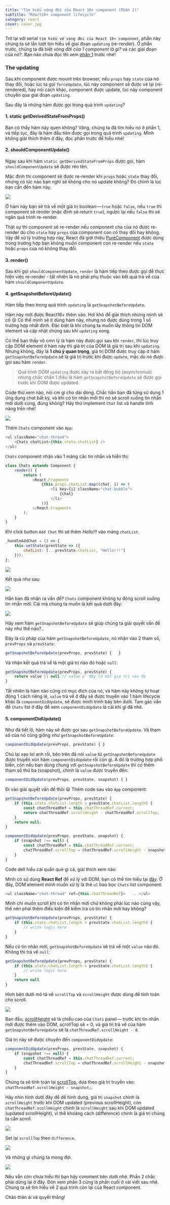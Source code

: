 ```yaml
---
title: "Tìm hiểu vòng đời của React 16+ component (Phần 2)"
subTitle: "React16+ component lifecycle"
category: react
cover: cover.jpg
---
```


Trở lại với serial `tìm hiểu về vòng đời của React 16+ component`, phần này chúng ta sẽ lần lượt tìm hiểu về giai đoạn `updating` (re-render).
Ở phần trước, chúng ta đã biết *vòng đời của 1 component là gì?* và các giai đoạn của nó?. Bạn nào chưa đọc thì xem [phần 1](https://duthaho.com/blogs/react-component-lifecycle) trước nhé!

### The updating

Sau khi component được mount trên browser, nếu `props` hay `state` của nó thay đổi, hoặc lúc ta gọi `forceUpdate`, lúc này component sẽ được vẽ lại (re-rendered), hay nói cách khác, component được update, lúc này component chuyển qua giai đoạn `updating`.

Sau đây là những hàm được gọi trong quá trình `updating`?

#### 1. static getDerivedStateFromProps()

Bạn có thấy hàm này quen không? Vâng, chúng ta đã tìm hiểu nó ở phần 1, và tiếp tục, đây là hàm đầu tiên được gọi trong quá trình `updating`. Mình không giải thích thêm ở đây, đọc phần trước để hiểu nhé!

#### 2. shouldComponentUpdate()

Ngay sau khi hàm  `static getDerivedStateFromProps`  được gọi, hàm  `shouldComponentUpdate`  sẽ được réo tên.

Mặc định thì component sẽ được re-render khi `props` hoặc `state` thay đổi, nhưng có lúc nào bạn nghĩ sẽ không cho nó update không? Đó chính là lúc bạn cần đến hàm này.

![](https://cdn-images-1.medium.com/max/800/1*xpOue2D_CdBdQL2-MmoD8Q.png)

Ở hàm này bạn sẽ trả về một giá trị boolean — `true`  hoặc  `false`, nếu `true` thì component sẽ render (mặc định sẽ return `true`), ngược lại nếu `false` thì sẽ ngăn quá trình re-render.

Thật sự thì component sẽ re-render nếu component cha của nó được re-render dù cho `state` hay `props` của component con có thay đổi hay không. Vậy để xử lý trường hợp này, React đã giới thiệu [PureComponent](https://reactjs.org/docs/react-api.html#reactpurecomponent) được dùng trong trường hợp bạn không muốn component con re-render nếu  `state` hoặc  `props`  của nó không thay đổi.

#### 3. render()

Sau khi gọi  `shouldComponentUpdate`,  `render`  là hàm tiếp theo được gọi để thực hiện việc re-render - tất nhiên là nó phải phụ thuộc vào kết quả trả về của hàm `shouldComponentUpdate`.

#### 4. getSnapshotBeforeUpdate()

Hàm tiếp theo trong quá trình `updating` là `getSnapshotBeforeUpdate`.

Hàm này mới được React16+ thêm vào. Hơi khó để giải thích nhưng mình sẽ cố :cry: Có thể mình sẽ ít dùng hàm này, nhưng nó được dùng trong 1 số trường hợp nhất định. Đặc biệt là khi chúng ta muốn lấy thông tin DOM element và cập nhật chúng sau khi `updating` xong.

Có thể bạn thấy vô cmn lý là hàm này được gọi sau khi `render`, thì lúc truy cập DOM element ở hàm này thì giá trị của DOM là giá trị sau khi `updating`. Nhưng không, đây là **1 chú ý quan trọng**, giá trị DOM được truy cập ở hàm `getSnapshotBeforeUpdate` sẽ là giá trị trước khi được `update`, mặc dù nó được gọi sau hàm `render`.

>Quá trình DOM `updating` được xảy ra bất đồng bộ (asynchronus) nhưng chắc chắn 1 điều là hàm `getSnapshotBeforeUpdate` sẽ được gọi trước khi DOM được updated.

Code thử xem nào, nói cm gì cho dài dòng. Chắc hẳn bạn đã từng sử dụng 1 ứng dụng chat bất kỳ, và khi có tin nhắn mới thì nó sẽ scroll xuống tin nhắn mới dưới cùng, đúng không? Hãy thử implement `Chat` list và handle tính năng trên nhé!

![](https://cdn-images-1.medium.com/max/800/1*mjRyC6lSmhq38vEhgYThJw.png)

Thêm `Chats`  component vào `App`:

```javascript
<ul className="chat-thread">
	<Chats chatList={this.state.chatList} />
</ul>
```

`Chats` component nhận vào 1 mảng các tin nhắn và hiển thị:

```js
class Chats extends Component {
	render() {
		return (
			<React.Fragment>
				{this.props.chatList.map((chat, i) => (
					<li key={i} className="chat-bubble">
						{chat}
					</li>
				))}
			</React.Fragment>
		);
	}
}
```

Khi click button `Add Chat` thì sẽ thêm *Hello!!!* vào mảng `chatList`.

```js
_handleAddChat = () => {
	this.setState(prevState => ({
		chatList: [...prevState.chatList, "Hello!!!"]
	}));
};
```

![](https://cdn-images-1.medium.com/max/800/1*B4cllvTOFasbw6pasGk4AQ.png)

Kết quả như sau:

![](https://cdn-images-1.medium.com/max/800/1*t7cLFKAjuAIstmDwZdSIYQ.gif)

Hẳn bạn đã nhận ra vấn đề? `Chats` component không tự động scroll xuống tin nhắn mới. Cái mà chúng ta muốn là kết quả dưới đây:

![](https://cdn-images-1.medium.com/max/800/1*T8NI8_od1UIBJPbmsRVS_Q.gif)

Hãy xem hàm  `getSnapshotBeforeUpdate` sẽ giúp chúng ta giải quyết vấn đề này như thế nào?..

Đây là cú pháp của hàm `getSnapshotBeforeUpdate`, nó nhận vào 2 tham số, `prevProps` và `prevState`:

```js
getSnapshotBeforeUpdate(prevProps, prevState) {   }
```

Và nhận kết quả trả về là một giá trị nào đó hoặc `null`:

```js
getSnapshotBeforeUpdate(prevProps, prevState) {
	return value || null // value ở đây là một giá trị nào đó
}
```

Tất nhiên là hàm nào cũng có mục đích của nó, và hàm này không tự hoạt động 1 cách riêng lẽ, `value` trả về ở đây sẽ được truyền vào 1 hàm lifecycle khác là `componentDidUpdate`, sẽ được mình trình bày bên dưới. Tạm gác vấn đề `Chats` list ở đây để xem `componentDidUpdate` là cái khỉ gì đã nhé.

#### 5. componentDidUpdate()

Như đã tiết lộ, hàm này sẽ được gọi sau `getSnapshotBeforeUpdate`. Và tham số của nó cũng giống như `getSnapshotBeforeUpdate`:

```js
componentDidUpdate(prevProps, prevState) { }
```

Chú lại xạo lol anh rồi, bên trên đã nói `value` từ `getSnapshotBeforeUpdate` được truyền xún hàm `componentDidUpdate` rồi còn gì. À đó là trường hợp phổ biến, còn nếu bạn dùng chung với `getSnapshotBeforeUpdate` thì có thêm tham số thứ ba (snapshot), chính là `value` được truyền đến:

```js
componentDidUpdate(prevProps, prevState, snapshot) { }
```
Đi vào giải quyết vấn đề thôi :smiley: Thêm code sau vào `App` component:

```js
getSnapshotBeforeUpdate(prevProps, prevState) {
	if (this.state.chatList.length > prevState.chatList.length) {
		const chatThreadRef = this.chatThreadRef.current;
		return chatThreadRef.scrollHeight - chatThreadRef.scrollTop;
	}
	return null;
}

componentDidUpdate(prevProps, prevState, snapshot) {
	if (snapshot !== null) {
		const chatThreadRef = this.chatThreadRef.current;
		chatThreadRef.scrollTop = chatThreadRef.scrollHeight - snapshot;
	}
}
```

Code dell hiểu cái quần què gì cả, giải thích xem nào:

Mình có sử dùng **React Ref** để xử lý với DOM, bạn có thể tìm hiểu tại [đây](https://reactjs.org/docs/refs-and-the-dom.html). Ở đây, DOM element mình muốn xử lý là thẻ `ul` bao bọc `Chats` list component:

```js
<ul className="chat-thread" ref={this.chatThreadRef}>   ...</ul>
```

Mình chỉ muốn scroll khi có tin nhắn mới chứ không phải lúc nào cũng vậy, thế nên phải thêm điều kiện để kiểm tra có tin nhắn mới hay không?

```js
getSnapshotBeforeUpdate(prevProps, prevState) {
	if (this.state.chatList.length > prevState.chatList.length) {
		// write logic here
	}
}
```

Nếu có tin nhắn mới, `getSnapshotBeforeUpdate` sẽ trả về một `value` nào đó. Không thì trả về `null`:

```js
getSnapshotBeforeUpdate(prevProps, prevState) {
	if (this.state.chatList.length > prevState.chatList.length) {
		// write logic here
	}
	return null
}
```
Hình bên dưới mô tả về `scrollTop` và `scrollHeight` được dùng để tính toán cho scroll.

![](https://cdn-images-1.medium.com/max/800/1*iSwbToUuE4Cj1cE_s1Jf6A.png)

Ban đầu, [scrollHeight](https://developer.mozilla.org/en-US/docs/Web/API/Element/scrollHeight)  sẽ là chiều cao của `Chats` panel — trước khi tin nhắn mới được thêm vào DOM, scrollTop sẽ = 0, và giá trị trả về của hàm `getSnapshotBeforeUpdate` sẽ là `chatThreadRef.scrollHeight - 0`.

Giá trị này sẽ được chuyển đến `componentDidUpdate`:

```js
componentDidUpdate(prevProps, prevState, snapshot) {
	if (snapshot !== null) {
		const chatThreadRef = this.chatThreadRef.current;
		chatThreadRef.scrollTop = chatThreadRef.scrollHeight - snapshot;
	}
}
```

Chúng ta sẽ tính toán lại [scrollTop](https://developer.mozilla.org/en-US/docs/Web/API/Element/scrollTop), dựa theo giá trị truyền vào: `chatThreadRef.scrollHeight - snapshot;`.

Hãy nhìn hình dưới đây để dể hình dung, giá trị `snapshot` chính là `scrollHeight` trước khi DOM updated (previous scrollHeight), còn `chatThreadRef.scollHeight` chính là `scrollHeight` sau khi DOM updated (updated scrollHeight), vì thế khoảng cách (difference) chính là giá trị chúng ta cần scroll.

![](https://cdn-images-1.medium.com/max/800/1*8uQmkLjLXpzbZQN8JJ71UQ.png)

Set lại `scrollTop` theo `difference`.

![](https://cdn-images-1.medium.com/max/800/1*k2dioTIozf78at5G_G4_jg.png)

Và những gì chúng ta mong đợi.

![](https://cdn-images-1.medium.com/max/800/1*3DDset-1uLpUeQfvALluZQ.png)

Nếu vẫn còn chưa hiểu thì bạn hãy comment bên dưới nhé. Phần 2 chắc phải dừng lại ở đây. Đón xem phần 3 cũng là phần cuối ở vài viết sau nhé. Chúng ta sẽ tìm hiểu về 2 quá trình còn lại của React component.

Chào thân ái và quyết thắng!
